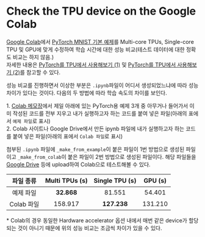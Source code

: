 # Check the TPU device on the Google Colab

[Google Colab](https://colab.research.google.com/notebooks/intro.ipynb)에서 [PyTorch MNIST 기본 예제](https://github.com/pytorch/examples/tree/master/mnist)를 Multi-core TPUs, Single-core TPU 및 GPU에 맞게 수정하여 학습 시간에 대한 성능 비교(테스트 데이터에 대한 정확도 비교는 하지 않음.)  
자세한 내용은 [PyTorch를 TPU에서 사용해보기 (1)](https://aithlab.github.io/deep%20learning/tpu1/) 및 [PyTorch를 TPU에서 사용해보기 (2)](https://aithlab.github.io/deep%20learning/tpu2/)를 참고할 수 있다.

성능 비교를 진행하면서 이상한 부분은 `.ipynb`파일이 어디서 생성되었느냐에 따라 성능 차이가 있다는 것이다. 다음의 두 방법에 따라 학습 속도의 차이를 보인다.  

1\. [Colab 메모장](https://cloud.google.com/tpu/docs/colabs)에서 제일 아래에 있는 PyTorch용 예제 3개 중 아무거나 들어가서 이미 작성된 코드를 전부 지우고 내가 실행하고자 하는 코드를 붙여 넣은 파일(아래의 표에서 `예제 파일`로 표시)  
2\. Colab 사이트나 Google Drive에서 만든 ipynb 파일에 내가 실행하고자 하는 코드를 붙여 넣은 파일(아래의 표에서 `Colab 파일`로 표시)

첨부된 `.ipynb` 파일에 `_make_from_example`이 붙은 파일이 1번 방법으로 생성된 파일이고 `_make_from_colab`이 붙은 파일이 2번 방법으로 생성된 파일이다. 해당 파일들을 [Google Drive](https://drive.google.com/) 등에 upload하여 Colab으로 테스트해볼 수 있다.  

|  파일 종류      | Multi TPUs (s) | Single TPU  (s) | GPU (s) |
|  :---:        | :---:          | :---:           | :---:   |
| 예제 파일       |**32.868**      | 81.551          |    54.401 |
| Colab 파일     |158.917         | **127.238**     |131.210   |

\* Colab의 경우 동일한 Hardware accelerator 옵션 내에서 매번 같은 device가 할당 되는 것이 아니기 때문에 위의 성능 비교는 조금씩 차이가 있을 수 있다.


